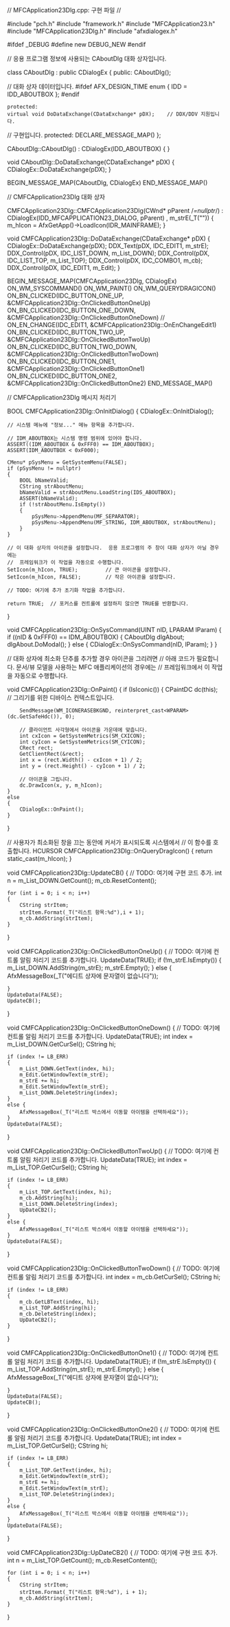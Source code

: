 // MFCApplication23Dlg.cpp: 구현 파일
//

#include "pch.h"
#include "framework.h"
#include "MFCApplication23.h"
#include "MFCApplication23Dlg.h"
#include "afxdialogex.h"

#ifdef _DEBUG
#define new DEBUG_NEW
#endif


// 응용 프로그램 정보에 사용되는 CAboutDlg 대화 상자입니다.

class CAboutDlg : public CDialogEx
{
public:
	CAboutDlg();

// 대화 상자 데이터입니다.
#ifdef AFX_DESIGN_TIME
	enum { IDD = IDD_ABOUTBOX };
#endif

	protected:
	virtual void DoDataExchange(CDataExchange* pDX);    // DDX/DDV 지원입니다.

// 구현입니다.
protected:
	DECLARE_MESSAGE_MAP()
};

CAboutDlg::CAboutDlg() : CDialogEx(IDD_ABOUTBOX)
{
}

void CAboutDlg::DoDataExchange(CDataExchange* pDX)
{
	CDialogEx::DoDataExchange(pDX);
}

BEGIN_MESSAGE_MAP(CAboutDlg, CDialogEx)
END_MESSAGE_MAP()


// CMFCApplication23Dlg 대화 상자



CMFCApplication23Dlg::CMFCApplication23Dlg(CWnd* pParent /*=nullptr*/)
	: CDialogEx(IDD_MFCAPPLICATION23_DIALOG, pParent)
	, m_strE(_T(""))
{
	m_hIcon = AfxGetApp()->LoadIcon(IDR_MAINFRAME);
}

void CMFCApplication23Dlg::DoDataExchange(CDataExchange* pDX)
{
	CDialogEx::DoDataExchange(pDX);
	DDX_Text(pDX, IDC_EDIT1, m_strE);
	DDX_Control(pDX, IDC_LIST_DOWN, m_List_DOWN);
	DDX_Control(pDX, IDC_LIST_TOP, m_List_TOP);
	DDX_Control(pDX, IDC_COMBO1, m_cb);
	DDX_Control(pDX, IDC_EDIT1, m_Edit);
}

BEGIN_MESSAGE_MAP(CMFCApplication23Dlg, CDialogEx)
	ON_WM_SYSCOMMAND()
	ON_WM_PAINT()
	ON_WM_QUERYDRAGICON()
	ON_BN_CLICKED(IDC_BUTTON_ONE_UP, &CMFCApplication23Dlg::OnClickedButtonOneUp)
	ON_BN_CLICKED(IDC_BUTTON_ONE_DOWN, &CMFCApplication23Dlg::OnClickedButtonOneDown)
//	ON_EN_CHANGE(IDC_EDIT1, &CMFCApplication23Dlg::OnEnChangeEdit1)
	ON_BN_CLICKED(IDC_BUTTON_TWO_UP, &CMFCApplication23Dlg::OnClickedButtonTwoUp)
	ON_BN_CLICKED(IDC_BUTTON_TWO_DOWN, &CMFCApplication23Dlg::OnClickedButtonTwoDown)
	ON_BN_CLICKED(IDC_BUTTON_ONE1, &CMFCApplication23Dlg::OnClickedButtonOne1)
	ON_BN_CLICKED(IDC_BUTTON_ONE2, &CMFCApplication23Dlg::OnClickedButtonOne2)
END_MESSAGE_MAP()


// CMFCApplication23Dlg 메시지 처리기

BOOL CMFCApplication23Dlg::OnInitDialog()
{
	CDialogEx::OnInitDialog();

	// 시스템 메뉴에 "정보..." 메뉴 항목을 추가합니다.

	// IDM_ABOUTBOX는 시스템 명령 범위에 있어야 합니다.
	ASSERT((IDM_ABOUTBOX & 0xFFF0) == IDM_ABOUTBOX);
	ASSERT(IDM_ABOUTBOX < 0xF000);

	CMenu* pSysMenu = GetSystemMenu(FALSE);
	if (pSysMenu != nullptr)
	{
		BOOL bNameValid;
		CString strAboutMenu;
		bNameValid = strAboutMenu.LoadString(IDS_ABOUTBOX);
		ASSERT(bNameValid);
		if (!strAboutMenu.IsEmpty())
		{
			pSysMenu->AppendMenu(MF_SEPARATOR);
			pSysMenu->AppendMenu(MF_STRING, IDM_ABOUTBOX, strAboutMenu);
		}
	}

	// 이 대화 상자의 아이콘을 설정합니다.  응용 프로그램의 주 창이 대화 상자가 아닐 경우에는
	//  프레임워크가 이 작업을 자동으로 수행합니다.
	SetIcon(m_hIcon, TRUE);			// 큰 아이콘을 설정합니다.
	SetIcon(m_hIcon, FALSE);		// 작은 아이콘을 설정합니다.

	// TODO: 여기에 추가 초기화 작업을 추가합니다.

	return TRUE;  // 포커스를 컨트롤에 설정하지 않으면 TRUE를 반환합니다.
}

void CMFCApplication23Dlg::OnSysCommand(UINT nID, LPARAM lParam)
{
	if ((nID & 0xFFF0) == IDM_ABOUTBOX)
	{
		CAboutDlg dlgAbout;
		dlgAbout.DoModal();
	}
	else
	{
		CDialogEx::OnSysCommand(nID, lParam);
	}
}

// 대화 상자에 최소화 단추를 추가할 경우 아이콘을 그리려면
//  아래 코드가 필요합니다.  문서/뷰 모델을 사용하는 MFC 애플리케이션의 경우에는
//  프레임워크에서 이 작업을 자동으로 수행합니다.

void CMFCApplication23Dlg::OnPaint()
{
	if (IsIconic())
	{
		CPaintDC dc(this); // 그리기를 위한 디바이스 컨텍스트입니다.

		SendMessage(WM_ICONERASEBKGND, reinterpret_cast<WPARAM>(dc.GetSafeHdc()), 0);

		// 클라이언트 사각형에서 아이콘을 가운데에 맞춥니다.
		int cxIcon = GetSystemMetrics(SM_CXICON);
		int cyIcon = GetSystemMetrics(SM_CYICON);
		CRect rect;
		GetClientRect(&rect);
		int x = (rect.Width() - cxIcon + 1) / 2;
		int y = (rect.Height() - cyIcon + 1) / 2;

		// 아이콘을 그립니다.
		dc.DrawIcon(x, y, m_hIcon);
	}
	else
	{
		CDialogEx::OnPaint();
	}
}

// 사용자가 최소화된 창을 끄는 동안에 커서가 표시되도록 시스템에서
//  이 함수를 호출합니다.
HCURSOR CMFCApplication23Dlg::OnQueryDragIcon()
{
	return static_cast<HCURSOR>(m_hIcon);
}



void CMFCApplication23Dlg::UpdateCB()
{
	// TODO: 여기에 구현 코드 추가.
	int n = m_List_DOWN.GetCount();
	m_cb.ResetContent();
	
	for (int i = 0; i < n; i++)
	{
		CString strItem;
		strItem.Format(_T("리스트 항목:%d"),i + 1);
		m_cb.AddString(strItem);
	}
}


void CMFCApplication23Dlg::OnClickedButtonOneUp()
{
	// TODO: 여기에 컨트롤 알림 처리기 코드를 추가합니다.
	UpdateData(TRUE);
	if (!m_strE.IsEmpty())
	{
		m_List_DOWN.AddString(m_strE);
		m_strE.Empty();
	}
	else
	{
		AfxMessageBox(_T("에디트 상자에 문자열이 없습니다"));

	}
	UpdateData(FALSE);
	UpdateCB();
}


void CMFCApplication23Dlg::OnClickedButtonOneDown()
{
	// TODO: 여기에 컨트롤 알림 처리기 코드를 추가합니다.
	UpdateData(TRUE);
	int index = m_List_DOWN.GetCurSel();
	CString hi;

	if (index != LB_ERR)
	{
		m_List_DOWN.GetText(index, hi);
		m_Edit.GetWindowText(m_strE);
		m_strE += hi;
		m_Edit.SetWindowText(m_strE);
		m_List_DOWN.DeleteString(index);
	}
	else {
		AfxMessageBox(_T("리스트 박스에서 이동할 아이템을 선택하세요"));
	}
	UpdateData(FALSE);
}


void CMFCApplication23Dlg::OnClickedButtonTwoUp()
{
	// TODO: 여기에 컨트롤 알림 처리기 코드를 추가합니다.
	UpdateData(TRUE);
	int index = m_List_TOP.GetCurSel();
	CString hi;

	if (index != LB_ERR)
	{
		m_List_TOP.GetText(index, hi);
		m_cb.AddString(hi);
		m_List_DOWN.DeleteString(index);
		UpDateCB2();
	}
	else {
		AfxMessageBox(_T("리스트 박스에서 이동할 아이템을 선택하세요"));
	}
	UpdateData(FALSE);
	
}


void CMFCApplication23Dlg::OnClickedButtonTwoDown()
{
	// TODO: 여기에 컨트롤 알림 처리기 코드를 추가합니다.
	int index = m_cb.GetCurSel();
	CString hi;

	if (index != LB_ERR)
	{
		m_cb.GetLBText(index, hi);
		m_List_TOP.AddString(hi);
		m_cb.DeleteString(index);
		UpDateCB2();
	}

	
}

void CMFCApplication23Dlg::OnClickedButtonOne1()
{
	// TODO: 여기에 컨트롤 알림 처리기 코드를 추가합니다.
	UpdateData(TRUE);
	if (!m_strE.IsEmpty())
	{
		m_List_TOP.AddString(m_strE);
		m_strE.Empty();
	}
	else
	{
		AfxMessageBox(_T("에디트 상자에 문자열이 없습니다"));

	}
	UpdateData(FALSE);
	UpdateCB();
}



void CMFCApplication23Dlg::OnClickedButtonOne2()
{
	// TODO: 여기에 컨트롤 알림 처리기 코드를 추가합니다.
	UpdateData(TRUE);
	int index = m_List_TOP.GetCurSel();
	CString hi;

	if (index != LB_ERR)
	{
		m_List_TOP.GetText(index, hi);
		m_Edit.GetWindowText(m_strE);
		m_strE += hi;
		m_Edit.SetWindowText(m_strE);
		m_List_TOP.DeleteString(index);
	}
	else {
		AfxMessageBox(_T("리스트 박스에서 이동할 아이템을 선택하세요"));
	}
	UpdateData(FALSE);
}


void CMFCApplication23Dlg::UpDateCB2()
{
	// TODO: 여기에 구현 코드 추가.
	int n = m_List_TOP.GetCount();
	m_cb.ResetContent();

	for (int i = 0; i < n; i++)
	{
		CString strItem;
		strItem.Format(_T("리스트 항목:%d"), i + 1);
		m_cb.AddString(strItem);
	}
}




